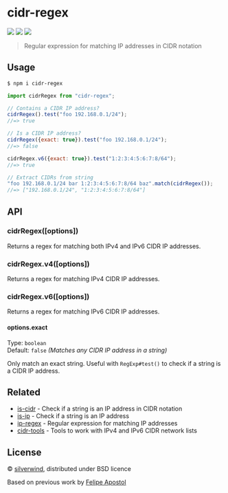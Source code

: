 # cidr-regex
[![](https://img.shields.io/npm/v/cidr-regex.svg?style=flat)](https://www.npmjs.org/package/cidr-regex) [![](https://img.shields.io/npm/dm/cidr-regex.svg)](https://www.npmjs.org/package/cidr-regex) [![](https://packagephobia.com/badge?p=cidr-regex)](https://packagephobia.com/result?p=cidr-regex)

> Regular expression for matching IP addresses in CIDR notation

## Usage

```sh
$ npm i cidr-regex
```

```js
import cidrRegex from "cidr-regex";

// Contains a CIDR IP address?
cidrRegex().test("foo 192.168.0.1/24");
//=> true

// Is a CIDR IP address?
cidrRegex({exact: true}).test("foo 192.168.0.1/24");
//=> false

cidrRegex.v6({exact: true}).test("1:2:3:4:5:6:7:8/64");
//=> true

// Extract CIDRs from string
"foo 192.168.0.1/24 bar 1:2:3:4:5:6:7:8/64 baz".match(cidrRegex());
//=> ["192.168.0.1/24", "1:2:3:4:5:6:7:8/64"]
```

## API
### cidrRegex([options])

Returns a regex for matching both IPv4 and IPv6 CIDR IP addresses.

### cidrRegex.v4([options])

Returns a regex for matching IPv4 CIDR IP addresses.

### cidrRegex.v6([options])

Returns a regex for matching IPv6 CIDR IP addresses.

#### options.exact

Type: `boolean`<br>
Default: `false` *(Matches any CIDR IP address in a string)*

Only match an exact string. Useful with `RegExp#test()` to check if a string is a CIDR IP address.

## Related

- [is-cidr](https://github.com/silverwind/is-cidr) - Check if a string is an IP address in CIDR notation
- [is-ip](https://github.com/sindresorhus/is-ip) - Check if a string is an IP address
- [ip-regex](https://github.com/sindresorhus/ip-regex) - Regular expression for matching IP addresses
- [cidr-tools](https://github.com/silverwind/cidr-tools) - Tools to work with IPv4 and IPv6 CIDR network lists

## License

© [silverwind](https://github.com/silverwind), distributed under BSD licence

Based on previous work by [Felipe Apostol](https://github.com/flipjs)
